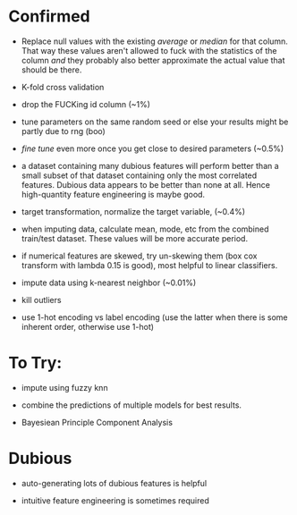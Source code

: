 # Confirmed

- Replace null values with the existing *average* or *median* for that column. That way these values aren't allowed to fuck with the statistics of the column *and* they probably also better approximate the actual value that should be there.

- K-fold cross validation

- drop the FUCKing id column (~1%)

- tune parameters on the same random seed or else your results might be partly due to rng (boo)

- *fine tune* even more once you get close to desired parameters (~0.5%)

- a dataset containing many dubious features will perform better than a small subset of that dataset containing only the most correlated features. Dubious data appears to be better than none at all. Hence high-quantity feature engineering is maybe good.

- target transformation, normalize the target variable, (~0.4%)

- when imputing data, calculate mean, mode, etc from the combined train/test dataset. These values will be more accurate period.

- if numerical features are skewed, try un-skewing them (box cox transform with lambda 0.15 is good), most helpful to linear classifiers.

- impute data using k-nearest neighbor (~0.01%) 

- kill outliers

- use 1-hot encoding vs label encoding (use the latter when there is some inherent order, otherwise use 1-hot)

# To Try:

- impute using fuzzy knn

- combine the predictions of multiple models for best results.

- Bayesiean Principle Component Analysis

# Dubious

- auto-generating lots of dubious features is helpful

- intuitive feature engineering is sometimes required

